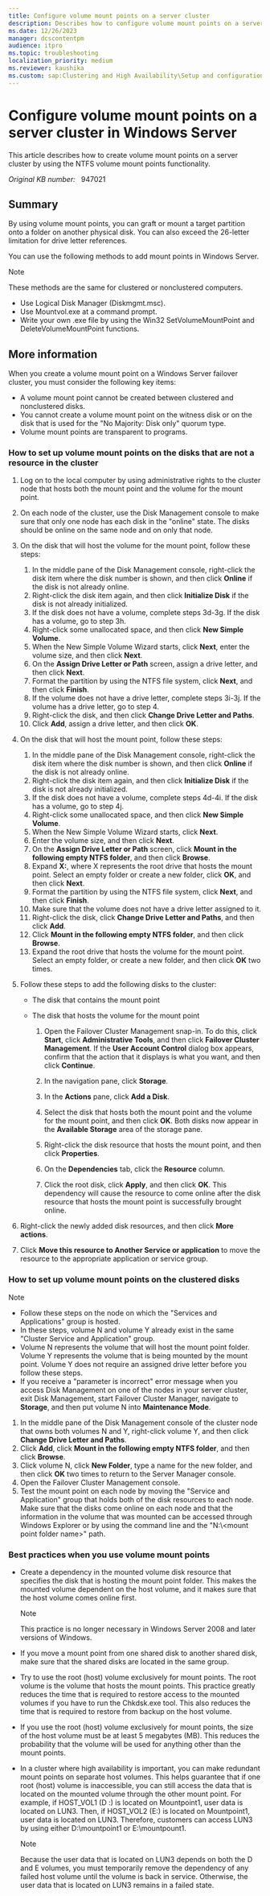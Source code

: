 ```yaml
---
title: Configure volume mount points on a server cluster
description: Describes how to configure volume mount points on a server cluster.
ms.date: 12/26/2023
manager: dcscontentpm
audience: itpro
ms.topic: troubleshooting
localization_priority: medium
ms.reviewer: kaushika
ms.custom: sap:Clustering and High Availability\Setup and configuration of clustered services and applications, csstroubleshoot
---
```

# Configure volume mount points on a server cluster in Windows Server

This article describes how to create volume mount points on a server cluster by using the NTFS volume mount points functionality.

_Original KB number:_ &nbsp; 947021

## Summary

By using volume mount points, you can graft or mount a target partition onto a folder on another physical disk. You can also exceed the 26-letter limitation for drive letter references.

You can use the following methods to add mount points in Windows Server.

> [!NOTE]
> These methods are the same for clustered or nonclustered computers.  
>
> - Use Logical Disk Manager (Diskmgmt.msc).
> - Use Mountvol.exe at a command prompt.
> - Write your own .exe file by using the Win32 SetVolumeMountPoint and DeleteVolumeMountPoint functions.

## More information

When you create a volume mount point on a Windows Server failover cluster, you must consider the following key items:  

- A volume mount point cannot be created between clustered and nonclustered disks.
- You cannot create a volume mount point on the witness disk or on the disk that is used for the "No Majority: Disk only" quorum type.
- Volume mount points are transparent to programs.

### How to set up volume mount points on the disks that are not a resource in the cluster

1. Log on to the local computer by using administrative rights to the cluster node that hosts both the mount point and the volume for the mount point.
2. On each node of the cluster, use the Disk Management console to make sure that only one node has each disk in the "online" state. The disks should be online on the same node and on only that node.
3. On the disk that will host the volume for the mount point, follow these steps:  

      1. In the middle pane of the Disk Management console, right-click the disk item where the disk number is shown, and then click **Online** if the disk is not already online.
      2. Right-click the disk item again, and then click **Initialize Disk** if the disk is not already initialized.
      3. If the disk does not have a volume, complete steps 3d-3g. If the disk has a volume, go to step 3h.
      4. Right-click some unallocated space, and then click **New Simple Volume**.
      5. When the New Simple Volume Wizard starts, click **Next**, enter the volume size, and then click **Next**.
      6. On the **Assign Drive Letter or Path** screen, assign a drive letter, and then click **Next**.
      7. Format the partition by using the NTFS file system, click **Next**, and then click **Finish**.
      8. If the volume does not have a drive letter, complete steps 3i-3j. If the volume has a drive letter, go to step 4.
      9. Right-click the disk, and then click **Change Drive Letter and Paths**.
      10. Click **Add**, assign a drive letter, and then click **OK**.
4. On the disk that will host the mount point, follow these steps:  

      1. In the middle pane of the Disk Management console, right-click the disk item where the disk number is shown, and then click **Online** if the disk is not already online.
      2. Right-click the disk item again, and then click **Initialize Disk** if the disk is not already initialized.
      3. If the disk does not have a volume, complete steps 4d-4i. If the disk has a volume, go to step 4j.
      4. Right-click some unallocated space, and then click **New Simple Volume**.
      5. When the New Simple Volume Wizard starts, click **Next**.
      6. Enter the volume size, and then click **Next**.
      7. On the **Assign Drive Letter or Path** screen, click **Mount in the following empty NTFS folder**, and then click **Browse**.
      8. Expand **X:**, where X represents the root drive that hosts the mount point. Select an empty folder or create a new folder, click **OK**, and then click **Next**.
      9. Format the partition by using the NTFS file system, click **Next**, and then click **Finish**.
      10. Make sure that the volume does not have a drive letter assigned to it.
      11. Right-click the disk, click **Change Drive Letter and Paths**, and then click **Add**.
      12. Click **Mount in the following empty NTFS folder**, and then click **Browse**.
      13. Expand the root drive that hosts the volume for the mount point. Select an empty folder, or create a new folder, and then click **OK** two times.  

5. Follow these steps to add the following disks to the cluster:
   - The disk that contains the mount point
   - The disk that hosts the volume for the mount point  

      1. Open the Failover Cluster Management snap-in. To do this, click **Start**, click **Administrative Tools**, and then click **Failover Cluster Management**. If the **User Account Control** dialog box appears, confirm that the action that it displays is what you want, and then click **Continue**.
      2. In the navigation pane, click **Storage**.
      3. In the **Actions** pane, click **Add a Disk**.
      4. Select the disk that hosts both the mount point and the volume for the mount point, and then click **OK**. Both disks now appear in the **Available Storage** area of the storage pane.
      5. Right-click the disk resource that hosts the mount point, and then click **Properties**.

      6. On the **Dependencies** tab, click the **Resource** column.
      7. Click the root disk, click **Apply**, and then click **OK**. This dependency will cause the resource to come online after the disk resource that hosts the mount point is successfully brought online.

6. Right-click the newly added disk resources, and then click **More actions**.
7. Click **Move this resource to Another Service or application** to move the resource to the appropriate application or service group.

### How to set up volume mount points on the clustered disks

> [!NOTE]  
>
> - Follow these steps on the node on which the "Services and Applications" group is hosted.
> - In these steps, volume N and volume Y already exist in the same "Cluster Service and Application" group.
> - Volume N represents the volume that will host the mount point folder. Volume Y represents the volume that is being mounted by the mount point. Volume Y does not require an assigned drive letter before you follow these steps.
> - If you receive a "parameter is incorrect" error message when you access Disk Management on one of the nodes in your server cluster, exit Disk Management, start Failover Cluster Manager, navigate to **Storage**, and then put volume N into **Maintenance Mode**.  

1. In the middle pane of the Disk Management console of the cluster node that owns both volumes N and Y, right-click volume Y, and then click **Change Drive Letter and Paths**.
2. Click **Add**, click **Mount in the following empty NTFS folder**, and then click **Browse**.
3. Click volume N, click **New Folder**, type a name for the new folder, and then click **OK** two times to return to the Server Manager console.
4. Open the Failover Cluster Management console.
5. Test the mount point on each node by moving the "Service and Application" group that holds both of the disk resources to each node. Make sure that the disks come online on each node and that the information in the volume that was mounted can be accessed through Windows Explorer or by using the command line and the "N:\\\<mount point folder name>" path.

### Best practices when you use volume mount points

- Create a dependency in the mounted volume disk resource that specifies the disk that is hosting the mount point folder. This makes the mounted volume dependent on the host volume, and it makes sure that the host volume comes online first.

    > [!NOTE]
    > This practice is no longer necessary in Windows Server 2008 and later versions of Windows.  

- If you move a mount point from one shared disk to another shared disk, make sure that the shared disks are located in the same group.
- Try to use the root (host) volume exclusively for mount points. The root volume is the volume that hosts the mount points. This practice greatly reduces the time that is required to restore access to the mounted volumes if you have to run the Chkdsk.exe tool. This also reduces the time that is required to restore from backup on the host volume.
- If you use the root (host) volume exclusively for mount points, the size of the host volume must be at least 5 megabytes (MB). This reduces the probability that the volume will be used for anything other than the mount points.
- In a cluster where high availability is important, you can make redundant mount points on separate host volumes. This helps guarantee that if one root (host) volume is inaccessible, you can still access the data that is located on the mounted volume through the other mount point. For example, if HOST_VOL1 (D :) is located on Mountpoint1, user data is located on LUN3. Then, if HOST_VOL2 (E:) is located on Mountpoint1, user data is located on LUN3. Therefore, customers can access LUN3 by using either D:\\mountpoint1 or E:\\mountpount1.

    > [!NOTE]
    > Because the user data that is located on LUN3 depends on both the D and E volumes, you must temporarily remove the dependency of any failed host volume until the volume is back in service. Otherwise, the user data that is located on LUN3 remains in a failed state.
